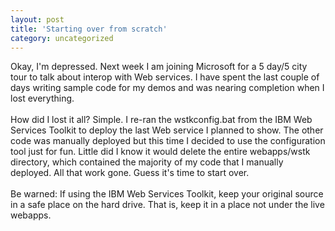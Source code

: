 ```yaml
---
layout: post
title: 'Starting over from scratch'
category: uncategorized
---
```


Okay, I'm depressed.  Next week I am joining Microsoft for a 5 day/5 city tour to talk about interop with Web services.  I have spent the last couple of days writing sample code for my demos and was nearing completion when I lost everything.
<br />
<br />How did I lost it all?  Simple.  I re-ran the wstkconfig.bat from the IBM Web Services Toolkit to deploy the last Web service I planned to show.  The other code was manually deployed but this time I decided to use the configuration tool just for fun.  Little did I know it would delete the entire webapps/wstk directory, which contained the majority of my code that I manually deployed.  All that work gone.  Guess it's time to start over.
<br />
<br />Be warned: If using the IBM Web Services Toolkit, keep your original source in a safe place on the hard drive.  That is, keep it in a place not under the live webapps.
